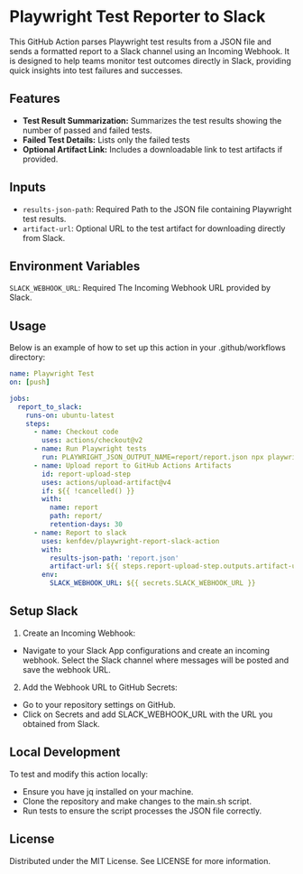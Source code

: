 # Playwright Test Reporter to Slack
This GitHub Action parses Playwright test results from a JSON file and sends a formatted report to a Slack channel using an Incoming Webhook. It is designed to help teams monitor test outcomes directly in Slack, providing quick insights into test failures and successes.

## Features
- **Test Result Summarization:** Summarizes the test results showing the number of passed and failed tests.
- **Failed Test Details:** Lists only the failed tests
- **Optional Artifact Link:** Includes a downloadable link to test artifacts if provided.

## Inputs
- `results-json-path`: Required Path to the JSON file containing Playwright test results.
- `artifact-url`: Optional URL to the test artifact for downloading directly from Slack.

## Environment Variables
`SLACK_WEBHOOK_URL`: Required The Incoming Webhook URL provided by Slack.

## Usage
Below is an example of how to set up this action in your .github/workflows directory:

```yaml
name: Playwright Test
on: [push]

jobs:
  report_to_slack:
    runs-on: ubuntu-latest
    steps:
      - name: Checkout code
        uses: actions/checkout@v2
      - name: Run Playwright tests
        run: PLAYWRIGHT_JSON_OUTPUT_NAME=report/report.json npx playwright test --reporter=json
      - name: Upload report to GitHub Actions Artifacts
        id: report-upload-step
        uses: actions/upload-artifact@v4
        if: ${{ !cancelled() }}
        with:
          name: report
          path: report/
          retention-days: 30
      - name: Report to slack
        uses: kenfdev/playwright-report-slack-action
        with:
          results-json-path: 'report.json'
          artifact-url: ${{ steps.report-upload-step.outputs.artifact-url }}
        env:
          SLACK_WEBHOOK_URL: ${{ secrets.SLACK_WEBHOOK_URL }}
```

## Setup Slack
1. Create an Incoming Webhook:
  - Navigate to your Slack App configurations and create an incoming webhook.
    Select the Slack channel where messages will be posted and save the webhook URL.
2. Add the Webhook URL to GitHub Secrets:
  - Go to your repository settings on GitHub.
  - Click on Secrets and add SLACK_WEBHOOK_URL with the URL you obtained from Slack.

## Local Development
To test and modify this action locally:

- Ensure you have jq installed on your machine.
- Clone the repository and make changes to the main.sh script.
- Run tests to ensure the script processes the JSON file correctly.

## License
Distributed under the MIT License. See LICENSE for more information.